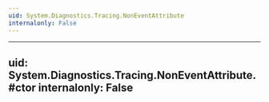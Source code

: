 ```yaml
---
uid: System.Diagnostics.Tracing.NonEventAttribute
internalonly: False
---
```


---
uid: System.Diagnostics.Tracing.NonEventAttribute.#ctor
internalonly: False
---
